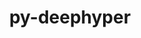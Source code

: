 ---
title: "py-deephyper"
layout: cache
categories: [package, develop]
meta: {"versions": ["0.6.0"], "compilers": ["gcc@=11.4.0"], "oss": ["ubuntu22.04"], "platforms": ["linux"], "targets": ["x86_64_v3"], "stacks": ["e4s", "root"], "num_specs": 13, "num_specs_by_stack": {"root": 13, "e4s": 2}}
spec_details: [{"hash": "o3yuzsypv2uh5nscbt6mjebrkws6bex6", "compiler": "gcc@=11.4.0", "versions": ["0.6.0"], "os": "ubuntu22.04", "platform": "linux", "target": "x86_64_v3", "variants": ["build_system=python_pip"], "stacks": ["root"], "size": "-", "tarball": "https://binaries.spack.io/develop/build_cache/linux-ubuntu22.04-x86_64_v3/gcc-11.4.0/py-deephyper-0.6.0/linux-ubuntu22.04-x86_64_v3-gcc-11.4.0-py-deephyper-0.6.0-o3yuzsypv2uh5nscbt6mjebrkws6bex6.spack"}, {"hash": "2bpkboplehkfzocurqrgowop2r7usuff", "compiler": "gcc@=11.4.0", "versions": ["0.6.0"], "os": "ubuntu22.04", "platform": "linux", "target": "x86_64_v3", "variants": ["build_system=python_pip"], "stacks": ["e4s", "root"], "size": "-", "tarball": "https://binaries.spack.io/develop/build_cache/linux-ubuntu22.04-x86_64_v3/gcc-11.4.0/py-deephyper-0.6.0/linux-ubuntu22.04-x86_64_v3-gcc-11.4.0-py-deephyper-0.6.0-2bpkboplehkfzocurqrgowop2r7usuff.spack"}, {"hash": "fe5yth77afqwahwzupz6mfnt5j6c6xxo", "compiler": "gcc@=11.4.0", "versions": ["0.6.0"], "os": "ubuntu22.04", "platform": "linux", "target": "x86_64_v3", "variants": ["build_system=python_pip"], "stacks": ["root"], "size": "-", "tarball": "https://binaries.spack.io/develop/build_cache/linux-ubuntu22.04-x86_64_v3/gcc-11.4.0/py-deephyper-0.6.0/linux-ubuntu22.04-x86_64_v3-gcc-11.4.0-py-deephyper-0.6.0-fe5yth77afqwahwzupz6mfnt5j6c6xxo.spack"}, {"hash": "2jdc2tyqa43g47dnogstgyxnilbcmngi", "compiler": "gcc@=11.4.0", "versions": ["0.6.0"], "os": "ubuntu22.04", "platform": "linux", "target": "x86_64_v3", "variants": ["build_system=python_pip"], "stacks": ["root"], "size": "-", "tarball": "https://binaries.spack.io/develop/build_cache/linux-ubuntu22.04-x86_64_v3/gcc-11.4.0/py-deephyper-0.6.0/linux-ubuntu22.04-x86_64_v3-gcc-11.4.0-py-deephyper-0.6.0-2jdc2tyqa43g47dnogstgyxnilbcmngi.spack"}, {"hash": "qimbxyyf5c423bmxancojdbeqwtmmyq6", "compiler": "gcc@=11.4.0", "versions": ["0.6.0"], "os": "ubuntu22.04", "platform": "linux", "target": "x86_64_v3", "variants": ["build_system=python_pip"], "stacks": ["root"], "size": "-", "tarball": "https://binaries.spack.io/develop/build_cache/linux-ubuntu22.04-x86_64_v3/gcc-11.4.0/py-deephyper-0.6.0/linux-ubuntu22.04-x86_64_v3-gcc-11.4.0-py-deephyper-0.6.0-qimbxyyf5c423bmxancojdbeqwtmmyq6.spack"}, {"hash": "hhqdbmspvtfucsaxiu2emng2lrxjsdwu", "compiler": "gcc@=11.4.0", "versions": ["0.6.0"], "os": "ubuntu22.04", "platform": "linux", "target": "x86_64_v3", "variants": ["build_system=python_pip"], "stacks": ["e4s", "root"], "size": "-", "tarball": "https://binaries.spack.io/develop/build_cache/linux-ubuntu22.04-x86_64_v3/gcc-11.4.0/py-deephyper-0.6.0/linux-ubuntu22.04-x86_64_v3-gcc-11.4.0-py-deephyper-0.6.0-hhqdbmspvtfucsaxiu2emng2lrxjsdwu.spack"}, {"hash": "m6hwft5dmvuyrdvdm56ealntdyd2up7w", "compiler": "gcc@=11.4.0", "versions": ["0.6.0"], "os": "ubuntu22.04", "platform": "linux", "target": "x86_64_v3", "variants": ["build_system=python_pip"], "stacks": ["root"], "size": "-", "tarball": "https://binaries.spack.io/develop/build_cache/linux-ubuntu22.04-x86_64_v3/gcc-11.4.0/py-deephyper-0.6.0/linux-ubuntu22.04-x86_64_v3-gcc-11.4.0-py-deephyper-0.6.0-m6hwft5dmvuyrdvdm56ealntdyd2up7w.spack"}, {"hash": "6ahchcz3g4e5gczevvmnnwfdrw6kttqa", "compiler": "gcc@=11.4.0", "versions": ["0.6.0"], "os": "ubuntu22.04", "platform": "linux", "target": "x86_64_v3", "variants": ["build_system=python_pip"], "stacks": ["root"], "size": "-", "tarball": "https://binaries.spack.io/develop/build_cache/linux-ubuntu22.04-x86_64_v3/gcc-11.4.0/py-deephyper-0.6.0/linux-ubuntu22.04-x86_64_v3-gcc-11.4.0-py-deephyper-0.6.0-6ahchcz3g4e5gczevvmnnwfdrw6kttqa.spack"}, {"hash": "wbsvfquvdkmhvziufcvnsiakcy3fh3t5", "compiler": "gcc@=11.4.0", "versions": ["0.6.0"], "os": "ubuntu22.04", "platform": "linux", "target": "x86_64_v3", "variants": ["build_system=python_pip"], "stacks": ["root"], "size": "-", "tarball": "https://binaries.spack.io/develop/build_cache/linux-ubuntu22.04-x86_64_v3/gcc-11.4.0/py-deephyper-0.6.0/linux-ubuntu22.04-x86_64_v3-gcc-11.4.0-py-deephyper-0.6.0-wbsvfquvdkmhvziufcvnsiakcy3fh3t5.spack"}, {"hash": "s4hjsk7shjzmstga3d2rc56h3ygoj24i", "compiler": "gcc@=11.4.0", "versions": ["0.6.0"], "os": "ubuntu22.04", "platform": "linux", "target": "x86_64_v3", "variants": ["build_system=python_pip"], "stacks": ["root"], "size": "-", "tarball": "https://binaries.spack.io/develop/build_cache/linux-ubuntu22.04-x86_64_v3/gcc-11.4.0/py-deephyper-0.6.0/linux-ubuntu22.04-x86_64_v3-gcc-11.4.0-py-deephyper-0.6.0-s4hjsk7shjzmstga3d2rc56h3ygoj24i.spack"}, {"hash": "u6t5iw7wxnksoqbjwhys2l7pq5pnhd7k", "compiler": "gcc@=11.4.0", "versions": ["0.6.0"], "os": "ubuntu22.04", "platform": "linux", "target": "x86_64_v3", "variants": ["build_system=python_pip"], "stacks": ["root"], "size": "-", "tarball": "https://binaries.spack.io/develop/build_cache/linux-ubuntu22.04-x86_64_v3/gcc-11.4.0/py-deephyper-0.6.0/linux-ubuntu22.04-x86_64_v3-gcc-11.4.0-py-deephyper-0.6.0-u6t5iw7wxnksoqbjwhys2l7pq5pnhd7k.spack"}, {"hash": "u5bvijdk2mklsi4wfkczw7nx6wykk7pq", "compiler": "gcc@=11.4.0", "versions": ["0.6.0"], "os": "ubuntu22.04", "platform": "linux", "target": "x86_64_v3", "variants": ["build_system=python_pip"], "stacks": ["root"], "size": "-", "tarball": "https://binaries.spack.io/develop/build_cache/linux-ubuntu22.04-x86_64_v3/gcc-11.4.0/py-deephyper-0.6.0/linux-ubuntu22.04-x86_64_v3-gcc-11.4.0-py-deephyper-0.6.0-u5bvijdk2mklsi4wfkczw7nx6wykk7pq.spack"}, {"hash": "g2maxv3xdezs25rifztdn5h6roegkocc", "compiler": "gcc@=11.4.0", "versions": ["0.6.0"], "os": "ubuntu22.04", "platform": "linux", "target": "x86_64_v3", "variants": ["build_system=python_pip"], "stacks": ["root"], "size": "-", "tarball": "https://binaries.spack.io/develop/build_cache/linux-ubuntu22.04-x86_64_v3/gcc-11.4.0/py-deephyper-0.6.0/linux-ubuntu22.04-x86_64_v3-gcc-11.4.0-py-deephyper-0.6.0-g2maxv3xdezs25rifztdn5h6roegkocc.spack"}]
---